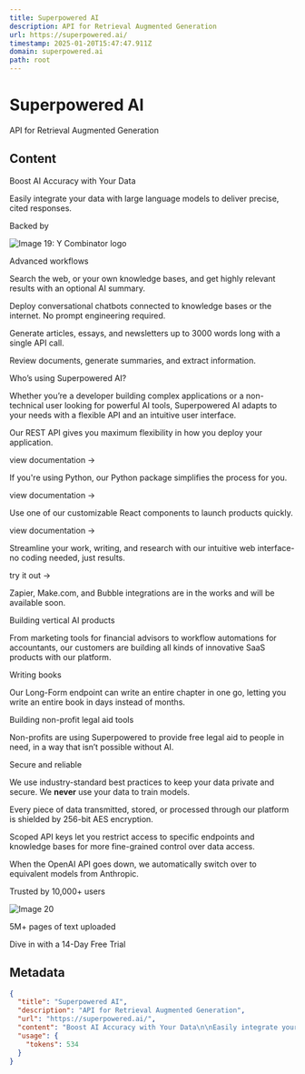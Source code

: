 ```yaml
---
title: Superpowered AI
description: API for Retrieval Augmented Generation
url: https://superpowered.ai/
timestamp: 2025-01-20T15:47:47.911Z
domain: superpowered.ai
path: root
---
```


# Superpowered AI


API for Retrieval Augmented Generation


## Content

Boost AI Accuracy with Your Data

Easily integrate your data with large language models to deliver precise, cited responses.

Backed by

![Image 19: Y Combinator logo](https://superpowered.ai/static/media/YC_logo_white.6acf3c0480522fc27910.png)

Advanced workflows

Search the web, or your own knowledge bases, and get highly relevant results with an optional AI summary.

Deploy conversational chatbots connected to knowledge bases or the internet. No prompt engineering required.

Generate articles, essays, and newsletters up to 3000 words long with a single API call.

Review documents, generate summaries, and extract information.

Who’s using Superpowered AI?

Whether you’re a developer building complex applications or a non-technical user looking for powerful AI tools, Superpowered AI adapts to your needs with a flexible API and an intuitive user interface.

Our REST API gives you maximum flexibility in how you deploy your application.

view documentation -\>

If you're using Python, our Python package simplifies the process for you.

view documentation -\>

Use one of our customizable React components to launch products quickly.

view documentation -\>

Streamline your work, writing, and research with our intuitive web interface-no coding needed, just results.

try it out -\>

Zapier, Make.com, and Bubble integrations are in the works and will be available soon.

Building vertical AI products

From marketing tools for financial advisors to workflow automations for accountants, our customers are building all kinds of innovative SaaS products with our platform.

Writing books

Our Long-Form endpoint can write an entire chapter in one go, letting you write an entire book in days instead of months.

Building non-profit legal aid tools

Non-profits are using Superpowered to provide free legal aid to people in need, in a way that isn’t possible without AI.

Secure and reliable

We use industry-standard best practices to keep your data private and secure. We **never** use your data to train models.

Every piece of data transmitted, stored, or processed through our platform is shielded by 256-bit AES encryption.

Scoped API keys let you restrict access to specific endpoints and knowledge bases for more fine-grained control over data access.

When the OpenAI API goes down, we automatically switch over to equivalent models from Anthropic.

Trusted by 10,000+ users

![Image 20](blob:https://superpowered.ai/34b797ed53175d4de5c93ee500c64628)

5M+ pages of text uploaded

Dive in with a 14-Day Free Trial

## Metadata

```json
{
  "title": "Superpowered AI",
  "description": "API for Retrieval Augmented Generation",
  "url": "https://superpowered.ai/",
  "content": "Boost AI Accuracy with Your Data\n\nEasily integrate your data with large language models to deliver precise, cited responses.\n\nBacked by\n\n![Image 19: Y Combinator logo](https://superpowered.ai/static/media/YC_logo_white.6acf3c0480522fc27910.png)\n\nAdvanced workflows\n\nSearch the web, or your own knowledge bases, and get highly relevant results with an optional AI summary.\n\nDeploy conversational chatbots connected to knowledge bases or the internet. No prompt engineering required.\n\nGenerate articles, essays, and newsletters up to 3000 words long with a single API call.\n\nReview documents, generate summaries, and extract information.\n\nWho’s using Superpowered AI?\n\nWhether you’re a developer building complex applications or a non-technical user looking for powerful AI tools, Superpowered AI adapts to your needs with a flexible API and an intuitive user interface.\n\nOur REST API gives you maximum flexibility in how you deploy your application.\n\nview documentation -\\>\n\nIf you're using Python, our Python package simplifies the process for you.\n\nview documentation -\\>\n\nUse one of our customizable React components to launch products quickly.\n\nview documentation -\\>\n\nStreamline your work, writing, and research with our intuitive web interface-no coding needed, just results.\n\ntry it out -\\>\n\nZapier, Make.com, and Bubble integrations are in the works and will be available soon.\n\nBuilding vertical AI products\n\nFrom marketing tools for financial advisors to workflow automations for accountants, our customers are building all kinds of innovative SaaS products with our platform.\n\nWriting books\n\nOur Long-Form endpoint can write an entire chapter in one go, letting you write an entire book in days instead of months.\n\nBuilding non-profit legal aid tools\n\nNon-profits are using Superpowered to provide free legal aid to people in need, in a way that isn’t possible without AI.\n\nSecure and reliable\n\nWe use industry-standard best practices to keep your data private and secure. We **never** use your data to train models.\n\nEvery piece of data transmitted, stored, or processed through our platform is shielded by 256-bit AES encryption.\n\nScoped API keys let you restrict access to specific endpoints and knowledge bases for more fine-grained control over data access.\n\nWhen the OpenAI API goes down, we automatically switch over to equivalent models from Anthropic.\n\nTrusted by 10,000+ users\n\n![Image 20](blob:https://superpowered.ai/34b797ed53175d4de5c93ee500c64628)\n\n5M+ pages of text uploaded\n\nDive in with a 14-Day Free Trial",
  "usage": {
    "tokens": 534
  }
}
```
